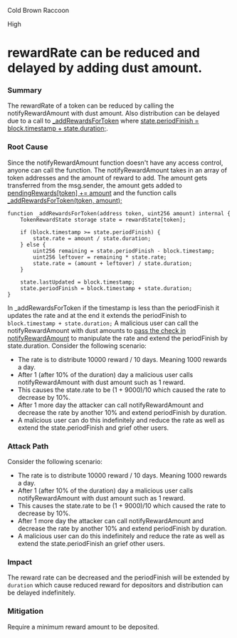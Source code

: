 Cold Brown Raccoon

High

# rewardRate can be reduced and delayed by adding dust amount.

### Summary

The rewardRate of a token can be reduced by calling the notifyRewardAmount with dust amount. Also distribution can be delayed due to a call to [_addRewardsForToken](https://github.com/sherlock-audit/2025-03-symm-io-stacking/blob/main/token/contracts/staking/SymmStaking.sol#L289) where [state.periodFinish = block.timestamp + state.duration;](https://github.com/sherlock-audit/2025-03-symm-io-stacking/blob/main/token/contracts/staking/SymmStaking.sol#L378). 

### Root Cause

Since the notifyRewardAmount function doesn't have any access control, anyone can call the function. 
The notifyRewardAmount takes in an array of token addresses and the amount of reward to add. The amount gets transferred from the msg.sender, the amount gets added to [pendingRewards[token] += amount](https://github.com/sherlock-audit/2025-03-symm-io-stacking/blob/main/token/contracts/staking/SymmStaking.sol#L288) and the function calls [_addRewardsForToken(token, amount);](https://github.com/sherlock-audit/2025-03-symm-io-stacking/blob/main/token/contracts/staking/SymmStaking.sol#L289) 

    function _addRewardsForToken(address token, uint256 amount) internal {
		TokenRewardState storage state = rewardState[token];

		if (block.timestamp >= state.periodFinish) {
			state.rate = amount / state.duration;
		} else {
			uint256 remaining = state.periodFinish - block.timestamp;
			uint256 leftover = remaining * state.rate;
			state.rate = (amount + leftover) / state.duration;
		}

		state.lastUpdated = block.timestamp;
		state.periodFinish = block.timestamp + state.duration;
	}

In _addRewardsForToken if the timestamp is less than the periodFinish it updates the rate and at the end it extends the periodFinish to `block.timestamp + state.duration;` 
A malicious user can call the notifyRewardAmount with dust amounts to [pass the check in notifyRewardAmount](https://github.com/sherlock-audit/2025-03-symm-io-stacking/blob/main/token/contracts/staking/SymmStaking.sol#L284) to manipulate the rate and extend the periodFinish by state.duration.
Consider the following scenario:
- The rate is to distribute 10000 reward / 10 days. Meaning 1000 rewards a day.
- After 1 (after 10% of the duration) day a malicious user calls notifyRewardAmount with dust amount such as 1 reward.
- This causes the state.rate to be (1 + 9000)/10 which caused the rate to decrease by 10%.
- After 1 more day the attacker can call notifyRewardAmount and decrease the rate by another 10% and extend periodFinish by duration.
- A malicious user can do this indefinitely and reduce the rate as well as extend the state.periodFinish and grief other users.



### Attack Path

Consider the following scenario:
- The rate is to distribute 10000 reward / 10 days. Meaning 1000 rewards a day.
- After 1 (after 10% of the duration) day a malicious user calls notifyRewardAmount with dust amount such as 1 reward.
- This causes the state.rate to be (1 + 9000)/10 which caused the rate to decrease by 10%.
- After 1 more day the attacker can call notifyRewardAmount and decrease the rate by another 10% and extend periodFinish by duration.
- A malicious user can do this indefinitely and reduce the rate as well as extend the state.periodFinish an grief other users.

### Impact

The reward rate can be decreased and the periodFinish will be extended by `duration` which cause reduced reward for depositors and distribution can be delayed indefinitely.



### Mitigation

Require a minimum reward amount to be deposited.